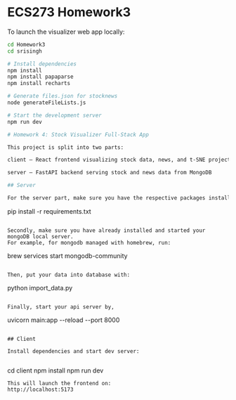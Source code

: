 # ECS273 Homework3
To launch the visualizer web app locally:

```bash
cd Homework3
cd srisingh

# Install dependencies
npm install
npm install papaparse
npm install recharts

# Generate files.json for stocknews
node generateFileLists.js

# Start the development server
npm run dev

# Homework 4: Stock Visualizer Full-Stack App

This project is split into two parts:

client – React frontend visualizing stock data, news, and t-SNE projection

server – FastAPI backend serving stock and news data from MongoDB

## Server

For the server part, make sure you have the respective packages installed.

```
pip install -r requirements.txt
```

Secondly, make sure you have already installed and started your mongoDB local server.
For example, for mongodb managed with homebrew, run:

```
brew services start mongodb-community
```

Then, put your data into database with:

```
python import_data.py
```

Finally, start your api server by,

```
uvicorn main:app --reload --port 8000
```

## Client

Install dependencies and start dev server:


```
cd client
npm install
npm run dev
```
This will launch the frontend on:
http://localhost:5173